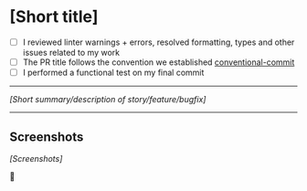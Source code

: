 # [Short title]

- [ ] I reviewed linter warnings + errors, resolved formatting, types and other issues related to my work
- [ ] The PR title follows the convention we established [conventional-commit](https://www.conventionalcommits.org/en/v1.0.0/)
- [ ] I performed a functional test on my final commit

---

_[Short summary/description of story/feature/bugfix]_

---

## Screenshots

_[Screenshots]_

💯
